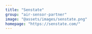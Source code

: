 ```yaml
---
title: "Senstate"
group: "air-sensor-partner"
image: "@assets/images/senstate.png"
homepage: "https://senstate.com/"
---
```

